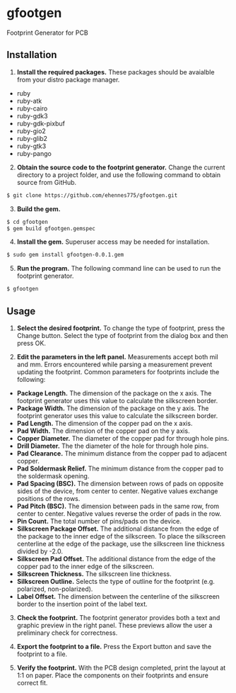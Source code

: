 # gfootgen
Footprint Generator for PCB

## Installation
1. __Install the required packages.__ These packages should be avaialble from
your distro package manager.

  * ruby
  * ruby-atk
  * ruby-cairo
  * ruby-gdk3
  * ruby-gdk-pixbuf
  * ruby-gio2
  * ruby-glib2
  * ruby-gtk3
  * ruby-pango

2. __Obtain the source code to the footprint generator.__ Change the current
directory to a project folder, and use the following command to obtain source
from GitHub.

 ```sh
$ git clone https://github.com/ehennes775/gfootgen.git
```
3. __Build the gem.__

 ```sh
$ cd gfootgen
$ gem build gfootgen.gemspec
```
4. __Install the gem.__ Superuser access may be needed for installation.

 ```sh
$ sudo gem install gfootgen-0.0.1.gem
```

5. __Run the program.__ The following command line can be used to run the
footprint generator.

 ```sh
$ gfootgen
```

## Usage

1. __Select the desired footprint.__ To change the type of footprint, press the
Change button. Select the type of footprint from the dialog box and then press
OK.

2. __Edit the parameters in the left panel.__ Measurements accept both mil and
mm. Errors encountered while parsing a measurement prevent updating the
footprint. Common parameters for footprints include the following:

 * __Package Length.__ The dimension of the package on the x axis. The
   footprint generator uses this value to calculate the silkscreen border.
 * __Package Width.__ The dimension of the package on the y axis. The footprint
   generator uses this value to calculate the silkscreen border.
 * __Pad Length.__ The dimension of the copper pad on the x axis.
 * __Pad Width.__ The dimension of the copper pad on the y axis.
 * __Copper Diameter.__ The diameter of the copper pad for through hole pins.
 * __Drill Diameter.__ The the diameter of the hole for through hole pins.
 * __Pad Clearance.__ The minimum distance from the copper pad to adjacent
   copper.
 * __Pad Soldermask Relief.__ The minimum distance from the copper pad to the
   soldermask opening.
 * __Pad Spacing (BSC).__ The dimension between rows of pads on opposite sides
   of the device, from center to center. Negative values exchange positions of
   the rows.
 * __Pad Pitch (BSC).__ The dimension between pads in the same row, from center
   to center. Negative values reverse the order of pads in the row.
 * __Pin Count.__ The total number of pins/pads on the device.
 * __Silkscreen Package Offset.__ The additional distance from the edge of the
   package to the inner edge of the silkscreen. To place the silkscreen
   centerline at the edge of the package, use the silkscreen line thickness
   divided by -2.0.
 * __Silkscreen Pad Offset.__ The additional distance from the edge of the
   copper pad to the inner edge of the silkscreen.
 * __Silkscreen Thickness.__ The silkscreen line thickness.
 * __Silkscreen Outline.__ Selects the type of outline for the footprint (e.g.
   polarized, non-polarized).
 * __Label Offset.__ The dimension between the centerline of the silkscreen
   border to the insertion point of the label text.


3. __Check the footprint.__ The footprint generator provides both a text and
graphic preview in the right panel. These previews allow the user a preliminary
check for correctness.

4. __Export the footprint to a file.__ Press the Export button and save the
footprint to a file.

5. __Verify the footprint.__ With the PCB design completed, print the layout at
1:1 on paper. Place the components on their footprints and ensure correct fit.
